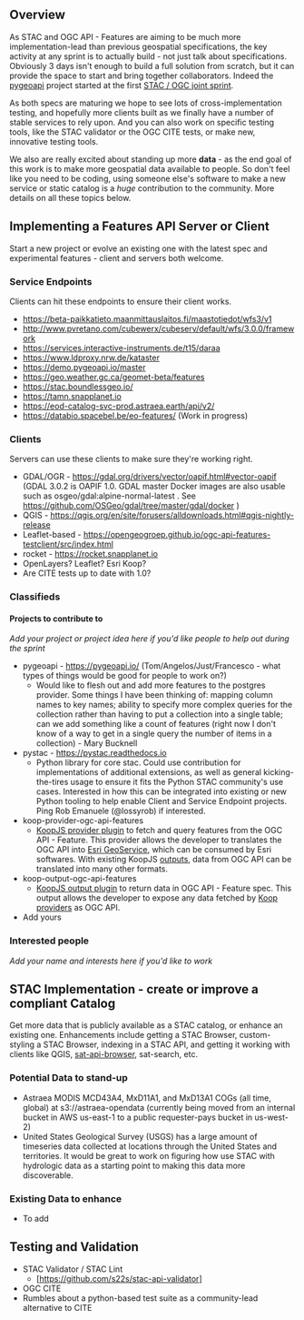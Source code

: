 ## Overview

As STAC and OGC API - Features are aiming to be much more implementation-lead than previous geospatial specifications, the
key activity at any sprint is to actually build - not just talk about specifications. Obviously 3 days isn't enough to
build a full solution from scratch, but it can provide the space to start and bring together collaborators. Indeed the
[pygeoapi](https://pygeoapi.io/) project started at the first [STAC / OGC joint sprint](https://medium.com/@cholmes/wfs-3-0-and-spatiotemporal-asset-catalog-stac-in-person-collaboration-609e10d7f714).

As both specs are maturing we hope to see lots of cross-implementation testing, and hopefully more clients built as we
finally have a number of stable services to rely upon. And you can also work on specific testing tools, like the STAC
validator or the OGC CITE tests, or make new, innovative testing tools.

We also are really excited about standing up more **data** - as the end goal of this work is to make more geospatial data
available to people. So don't feel like you need to be coding, using someone else's software to make a new service or
static catalog is a *huge* contribution to the community. More details on all these topics below.


## Implementing a Features API Server or Client

Start a new project or evolve an existing one with the latest spec and experimental features - client and servers both
welcome.

### Service Endpoints

Clients can hit these endpoints to ensure their client works.

* https://beta-paikkatieto.maanmittauslaitos.fi/maastotiedot/wfs3/v1
* http://www.pvretano.com/cubewerx/cubeserv/default/wfs/3.0.0/framework  
* https://services.interactive-instruments.de/t15/daraa
* https://www.ldproxy.nrw.de/kataster
* https://demo.pygeoapi.io/master
* https://geo.weather.gc.ca/geomet-beta/features
* https://stac.boundlessgeo.io/
* https://tamn.snapplanet.io
* https://eod-catalog-svc-prod.astraea.earth/api/v2/
* https://databio.spacebel.be/eo-features/ (Work in progress)

### Clients

Servers can use these clients to make sure they're working right.

* GDAL/OGR - https://gdal.org/drivers/vector/oapif.html#vector-oapif (GDAL 3.0.2 is OAPIF 1.0. GDAL master Docker images are also usable such as osgeo/gdal:alpine-normal-latest . See https://github.com/OSGeo/gdal/tree/master/gdal/docker )
* QGIS - https://qgis.org/en/site/forusers/alldownloads.html#qgis-nightly-release
* Leaflet-based - https://opengeogroep.github.io/ogc-api-features-testclient/src/index.html
* rocket - https://rocket.snapplanet.io
* OpenLayers? Leaflet? Esri Koop?
* Are CITE tests up to date with 1.0?

### Classifieds

#### Projects to contribute to
*Add your project or project idea here if you'd like people to help out during the sprint*

* pygeoapi - https://pygeoapi.io/ (Tom/Angelos/Just/Francesco - what types of things would be good for people to work on?)
  * Would like to flesh out and add more features to the postgres provider. Some things I have been thinking of: mapping column names to key names; ability to specify more complex queries for the collection rather than having to put a collection into a single table; can we add something like a count of features (right now I don't know of a way to get in a single query the number of items in a collection) - Mary Bucknell
* pystac - https://pystac.readthedocs.io
  * Python library for core stac. Could use contribution for implementations of additional extensions, as well as general kicking-the-tires usage to ensure it fits the Python STAC community's use cases. Interested in how this can be integrated into existing or new Python tooling to help enable Client and Service Endpoint projects. Ping Rob Emanuele (@lossyrob) if interested.
* koop-provider-ogc-api-features
  * [KoopJS provider plugin](https://koopjs.github.io/docs/basics/overview#provider) to fetch and query features from the OGC API - Feature. This provider allows the developer to translates the OGC API into [Esri GeoService](https://geoservices.github.io/), which can be consumed by Esri softwares. With existing KoopJS [outputs](https://koopjs.github.io/docs/available-plugins/outputs), data from OGC API can be translated into many other formats.
 * koop-output-ogc-api-features
   * [KoopJS output plugin](https://koopjs.github.io/docs/basics/overview#output) to return data in OGC API - Feature spec. This output allows the developer to expose any data fetched by [Koop providers](https://koopjs.github.io/docs/available-plugins/providers) as OGC API.
* Add yours

### Interested people
*Add your name and interests here if you'd like to work*


## STAC Implementation - create or improve a compliant Catalog

Get more data that is publicly available as a STAC catalog, or enhance an existing one. Enhancements include getting
a STAC Browser, custom-styling a STAC Browser, indexing in a STAC API, and getting it working with clients like QGIS,
[sat-api-browser](https://github.com/sat-utils/sat-api-browser), sat-search, etc.

### Potential Data to stand-up

 * Astraea MODIS MCD43A4, MxD11A1, and MxD13A1 COGs (all time, global) at s3://astraea-opendata (currently being moved from an internal bucket in AWS us-east-1 to a public requester-pays bucket in us-west-2)
 * United States Geological Survey (USGS) has a large amount of timeseries data collected at locations through the United States and territories. It would be great to work on figuring how use STAC with hydrologic data as a starting point to making this data more discoverable.


### Existing Data to enhance

 * To add

## Testing and Validation

* STAC Validator / STAC Lint
    * [https://github.com/s22s/stac-api-validator]
* OGC CITE
* Rumbles about a python-based test suite as a community-lead alternative to CITE
